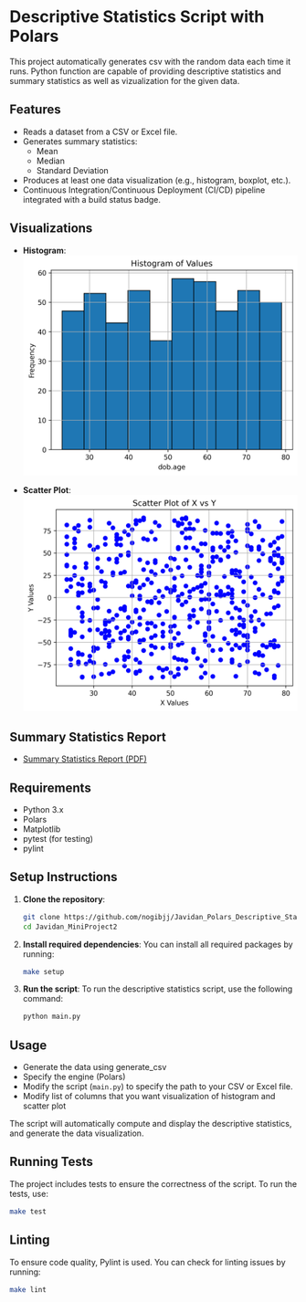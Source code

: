 # Descriptive Statistics Script with Polars

This project automatically generates csv with the random data each time it runs. Python function are capable of providing descriptive statistics and summary statistics as well as vizualization for the given data.

## Features

- Reads a dataset from a CSV or Excel file.
- Generates summary statistics:
  - Mean
  - Median
  - Standard Deviation
- Produces at least one data visualization (e.g., histogram, boxplot, etc.).
- Continuous Integration/Continuous Deployment (CI/CD) pipeline integrated with a build status badge.

## Visualizations

- **Histogram**:  
  ![Histogram](https://github.com/nogibjj/Javidan_MiniProject2/blob/3616a6f2e6f26596082a2a0bc63e253e4d74f838/data/histogram.png)
  


- **Scatter Plot**:  
  ![ScatterPlot](https://github.com/nogibjj/Javidan_MiniProject2/blob/3616a6f2e6f26596082a2a0bc63e253e4d74f838/data/scatter_plot.png)


## Summary Statistics Report
- [Summary Statistics Report (PDF)](https://github.com/nogibjj/Javidan_MiniProject2/blob/3616a6f2e6f26596082a2a0bc63e253e4d74f838/data/main.pdf)

## Requirements

- Python 3.x
- Polars
- Matplotlib
- pytest (for testing)
- pylint

## Setup Instructions

1. **Clone the repository**:
    ```bash
    git clone https://github.com/nogibjj/Javidan_Polars_Descriptive_Statistics_Script.git
    cd Javidan_MiniProject2
    ```

2. **Install required dependencies**:
    You can install all required packages by running:
    ```bash
    make setup
    ```

3. **Run the script**:
    To run the descriptive statistics script, use the following command:
    ```bash
    python main.py
    ```

## Usage

- Generate the data using generate_csv
- Specify the engine (Polars)
- Modify the script (`main.py`) to specify the path to your CSV or Excel file.
- Modify list of columns that you want visualization of histogram and scatter plot 

The script will automatically compute and display the descriptive statistics, and generate the data visualization.

## Running Tests

The project includes tests to ensure the correctness of the script. To run the tests, use:

```bash
make test
```

## Linting
To ensure code quality, Pylint is used. You can check for linting issues by running:

```bash
make lint
```
